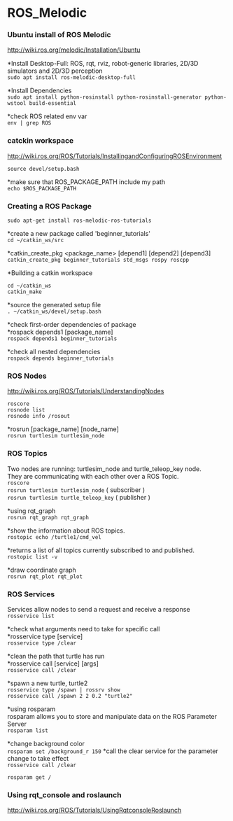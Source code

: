 # ROS_Melodic
### Ubuntu install of ROS Melodic  
http://wiki.ros.org/melodic/Installation/Ubuntu

*Install Desktop-Full:  ROS, rqt, rviz, robot-generic libraries, 2D/3D simulators and 2D/3D perception  
```sudo apt install ros-melodic-desktop-full```

*Install Dependencies  
```sudo apt install python-rosinstall python-rosinstall-generator python-wstool build-essential```

*check ROS related env var  
```env | grep ROS```

### catckin workspace
http://wiki.ros.org/ROS/Tutorials/InstallingandConfiguringROSEnvironment

```source devel/setup.bash```

*make sure that ROS_PACKAGE_PATH include my path  
```echo $ROS_PACKAGE_PATH```

### Creating a ROS Package
```sudo apt-get install ros-melodic-ros-tutorials```

*create a new package called 'beginner_tutorials'  
```cd ~/catkin_ws/src```

*catkin_create_pkg <package_name> [depend1] [depend2] [depend3]  
```catkin_create_pkg beginner_tutorials std_msgs rospy roscpp```

*Building a catkin workspace  
```
cd ~/catkin_ws
catkin_make
```

*source the generated setup file  
```. ~/catkin_ws/devel/setup.bash```

*check first-order dependencies of package  
*rospack depends1 [package_name]  
```rospack depends1 beginner_tutorials``` 


*check all nested dependencies  
```rospack depends beginner_tutorials```

### ROS Nodes
http://wiki.ros.org/ROS/Tutorials/UnderstandingNodes

```roscore```  
```rosnode list```  
```rosnode info /rosout```  

*rosrun [package_name] [node_name]  
```rosrun turtlesim turtlesim_node```  

### ROS Topics  
Two nodes are running: turtlesim_node and turtle_teleop_key node.  
They are communicating with each other over a ROS Topic.  
```roscore```  
```rosrun turtlesim turtlesim_node```  ( subscriber )  
```rosrun turtlesim turtle_teleop_key```  ( publisher )  

*using rqt_graph  
```rosrun rqt_graph rqt_graph```  

*show the information about ROS topics.  
```rostopic echo /turtle1/cmd_vel```

*returns a list of all topics currently subscribed to and published.  
```rostopic list -v```  

*draw coordinate graph  
```rosrun rqt_plot rqt_plot```  

### ROS Services  
Services allow nodes to send a request and receive a response  
```rosservice list```  

*check what arguments need to take for specific call  
*rosservice type [service]  
```rosservice type /clear```  

*clean the path that turtle has run  
*rosservice call [service] [args]  
```rosservice call /clear```  

*spawn a new turtle, turtle2  
```rosservice type /spawn | rossrv show```  
```rosservice call /spawn 2 2 0.2 "turtle2"```  

*using rosparam  
rosparam allows you to store and manipulate data on the ROS Parameter Server  
```rosparam list```  

*change background color  
```rosparam set /background_r 150```
*call the clear service for the parameter change to take effect  
```rosservice call /clear```  

```rosparam get /```  

### Using rqt_console and roslaunch  
http://wiki.ros.org/ROS/Tutorials/UsingRqtconsoleRoslaunch  





  

